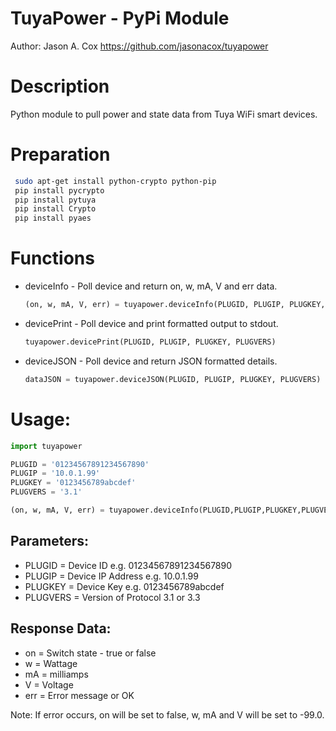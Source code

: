 # TuyaPower - PyPi Module
Author: Jason A. Cox 
https://github.com/jasonacox/tuyapower

# Description
Python module to pull power and state data from Tuya WiFi smart devices.

# Preparation
```bash
 sudo apt-get install python-crypto python-pip		
 pip install pycrypto
 pip install pytuya
 pip install Crypto		
 pip install pyaes		
```
# Functions
* deviceInfo - Poll device and return on, w, mA, V and err data.
    ```python
   (on, w, mA, V, err) = tuyapower.deviceInfo(PLUGID, PLUGIP, PLUGKEY, PLUGVERS)
    ```
* devicePrint - Poll device and print formatted output to stdout.
    ```python
   tuyapower.devicePrint(PLUGID, PLUGIP, PLUGKEY, PLUGVERS)
    ```
* deviceJSON - Poll device and return JSON formatted details.
    ```python
   dataJSON = tuyapower.deviceJSON(PLUGID, PLUGIP, PLUGKEY, PLUGVERS)
    ```

# Usage:
```python
import tuyapower

PLUGID = '01234567891234567890'
PLUGIP = '10.0.1.99'
PLUGKEY = '0123456789abcdef'
PLUGVERS = '3.1'

(on, w, mA, V, err) = tuyapower.deviceInfo(PLUGID,PLUGIP,PLUGKEY,PLUGVERS)

```
## Parameters:
* PLUGID = Device ID e.g. 01234567891234567890
* PLUGIP = Device IP Address e.g. 10.0.1.99
* PLUGKEY = Device Key e.g. 0123456789abcdef
* PLUGVERS = Version of Protocol 3.1 or 3.3
 
## Response Data: 
* on = Switch state - true or false
* w = Wattage 
* mA = milliamps 
* V = Voltage 
* err = Error message or OK

Note: If error occurs, on will be set to false, w, mA and V will be set to -99.0.
